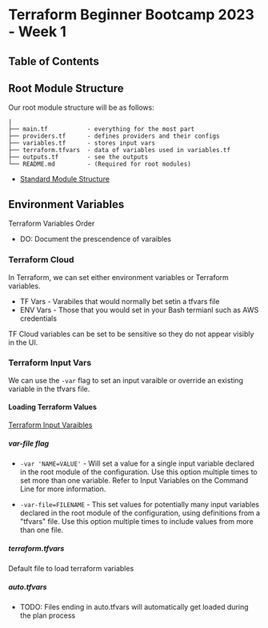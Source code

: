 # Terraform Beginner Bootcamp 2023 - Week 1

## Table of Contents


## Root Module Structure

Our root module structure will be as follows:

```PROJECT_ROOT
|
├── main.tf           - everything for the most part
├── providers.tf      - defines providers and their configs
├── variables.tf      - stores input vars
├── terraform.tfvars  - data of variables used in variables.tf
├── outputs.tf        - see the outputs
└── README.md         - (Required for root modules)
```


- [Standard Module Structure](https://developer.hashicorp.com/terraform/language/modules/develop/structure)

## Environment Variables

Terraform Variables Order
- DO: Document the prescendence of varaibles

### Terraform Cloud
In Terraform, we can set either environment variables or Terraform variables.
- TF Vars - Varabiles that would normally bet setin a tfvars file
- ENV Vars - Those that you would set in your Bash termianl such as AWS credentials

TF Cloud variables can be set to be sensitive so they do not appear visibly in the UI.

### Terraform Input Vars
We can use the `-var` flag to set an input varaible or override an existing variable in the tfvars file.

#### Loading Terraform Values
[Terraform Input Varaibles](https://developer.hashicorp.com/terraform/language/values/variables)

##### var-file flag
- `-var 'NAME=VALUE'` - Will set a value for a single input variable declared in the root module of the configuration. Use this option multiple times to set more than one variable. Refer to Input Variables on the Command Line for more information.


- `-var-file=FILENAME` - This set values for potentially many input variables declared in the root module of the configuration, using definitions from a "tfvars" file. Use this option multiple times to include values from more than one file.

##### terraform.tfvars
Default file to load terraform variables

##### auto.tfvars
- TODO: Files ending in auto.tfvars will automatically get loaded during the plan process